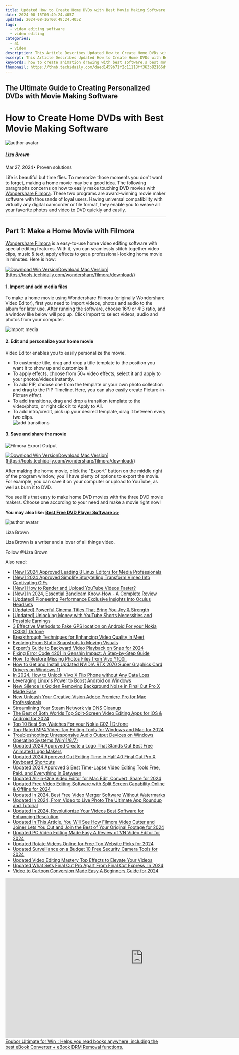 ```yaml
---
title: Updated How to Create Home DVDs with Best Movie Making Software for 2024
date: 2024-08-15T00:49:24.405Z
updated: 2024-08-16T00:49:24.405Z
tags: 
  - video editing software
  - video editing
categories: 
  - ai
  - video
description: This Article Describes Updated How to Create Home DVDs with Best Movie Making Software for 2024
excerpt: This Article Describes Updated How to Create Home DVDs with Best Movie Making Software for 2024
keywords: how to create animation drawing with best software,s best movie making software for windows pcs,how to create home dvds with best movie making software,unlock your creativity top movie making software for home dvds,bring your memories to life how to make a dvd with movie making software,ai animation how to create home dvds with best movie making software,the ultimate guide to creating personalized dvds with movie making software
thumbnail: https://thmb.techidaily.com/daed1459b71f2c11118ff363b82166df3949711b8db94af4f668119ff4d60331.jpg
---
```


## The Ultimate Guide to Creating Personalized DVDs with Movie Making Software

# How to Create Home DVDs with Best Movie Making Software

![author avatar](https://lh5.googleusercontent.com/-AIMmjowaFs4/AAAAAAAAAAI/AAAAAAAAABc/Y5UmwDaI7HU/s250-c-k/photo.jpg)

##### Liza Brown

 Mar 27, 2024• Proven solutions

Life is beautiful but time flies. To memorize those moments you don't want to forget, making a home movie may be a good idea. The following paragraphs concerns on how to easily make touching DVD movies with [Wondershare Filmora](https://tools.techidaily.com/wondershare/filmora/download/). These two programs are award-winning movie maker software with thousands of loyal users. Having universal compatibility with virtually any digital camcorder or file format, they enable you to weave all your favorite photos and video to DVD quickly and easily.

---

## Part 1: Make a Home Movie with Filmora

[Wondershare Filmora](https://tools.techidaily.com/wondershare/filmora/download/) is a easy-to-use home video editing software with special editing features. With it, you can seamlessly stitch together video clips, music & text, apply effects to get a professional-looking home movie in minutes. Here is how:

[![Download Win Version](https://images.wondershare.com/filmora/guide/download-btn-win.jpg)](https://tools.techidaily.com/wondershare/filmora/download/)[Download Mac Version](https://images.wondershare.com/filmora/guide/download-btn-mac.jpg)](https://tools.techidaily.com/wondershare/filmora/download/)

#### 1\. Import and add media files

To make a home movie using Wondershare Filmora (originally Wondershare Video Editor), first you need to import videos, photos and audio to the album for later use. After running the software, choose 16:9 or 4:3 ratio, and a window like below will pop up. Click Import to select videos, audio and photos from your computer.

![import media](https://images.wondershare.com/filmora/article-images/video-editor-main-interface-1.jpg)

#### 2\. Edit and personalize your home movie

Video Editor enables you to easily personalize the movie.

* To customize title, drag and drop a title template to the position you want it to show up and customize it.
* To apply effects, choose from 50+ video effects, select it and apply to your photos/videos instantly.
* To add PIP, choose one from the template or your own photo collection and drag to the PIP Timeline. Here, you can also easily create Picture-in-Picture effect.
* To add transitions, drag and drop a transition template to the video/photo, or right click it to Apply to All.
* To add intro/credit, pick up your desired template, drag it between every two clips.  
![add transitions](https://images.wondershare.com/filmora/article-images/transitions-filmora9-mac.png)

#### 3\. Save and share the movie

![Filmora Export Output](https://images.wondershare.com/filmora/article-images/export-output.jpg)

[![Download Win Version](https://images.wondershare.com/filmora/guide/download-btn-win.jpg)](https://tools.techidaily.com/wondershare/filmora/download/)[Download Mac Version](https://images.wondershare.com/filmora/guide/download-btn-mac.jpg)](https://tools.techidaily.com/wondershare/filmora/download/)

After making the home movie, click the "Export" button on the middle right of the program window, you'll have plenty of options to export the movie. For example, you can save it on your computer or upload to YouTube, as well as burn it to DVD.

You see it's that easy to make home DVD movies with the three DVD movie makers. Choose one according to your need and make a movie right now!

**You may also like:** [**Best Free DVD Player Software >>**](https://tools.techidaily.com/wondershare/filmora/download/)

![author avatar](https://lh5.googleusercontent.com/-AIMmjowaFs4/AAAAAAAAAAI/AAAAAAAAABc/Y5UmwDaI7HU/s250-c-k/photo.jpg)

Liza Brown

Liza Brown is a writer and a lover of all things video.

Follow @Liza Brown

<span class="atpl-alsoreadstyle">Also read:</span>
<div><ul>
<li><a href="https://youtube-tips.techidaily.com/024-approved-leading-8-linux-editors-for-media-professionals/"><u>[New] 2024 Approved  Leading 8 Linux Editors for Media Professionals</u></a></li>
<li><a href="https://vimeo-videos.techidaily.com/new-2024-approved-simplify-storytelling-transform-vimeo-into-captivating-gifs/"><u>[New] 2024 Approved  Simplify Storytelling  Transform Vimeo Into Captivating GIFs</u></a></li>
<li><a href="https://youtube-help.techidaily.com/new-how-to-render-and-upload-youtube-videos-faster/"><u>[New] How to Render and Upload YouTube Videos Faster?</u></a></li>
<li><a href="https://on-screen-recording.techidaily.com/new-in-2024-essential-bandicam-know-how-a-complete-review/"><u>[New] In 2024, Essential Bandicam Know-How - A Complete Review</u></a></li>
<li><a href="https://extra-support.techidaily.com/updated-pioneering-performance-exclusive-insights-into-oculus-headsets/"><u>[Updated] Pioneering Performance  Exclusive Insights Into Oculus Headsets</u></a></li>
<li><a href="https://extra-approaches.techidaily.com/updated-powerful-cinema-titles-that-bring-you-joy-and-strength/"><u>[Updated] Powerful Cinema Titles That Bring You Joy & Strength</u></a></li>
<li><a href="https://facebook-video-footage.techidaily.com/updated-unlocking-money-with-youtube-shorts-necessities-and-possible-earnings/"><u>[Updated] Unlocking Money with YouTube Shorts  Necessities and Possible Earnings</u></a></li>
<li><a href="https://android-location.techidaily.com/3-effective-methods-to-fake-gps-location-on-android-for-your-nokia-c300-drfone-by-drfone-virtual/"><u>3 Effective Methods to Fake GPS location on Android For your Nokia C300 | Dr.fone</u></a></li>
<li><a href="https://digital-screen-recording.techidaily.com/breakthrough-techniques-for-enhancing-video-quality-in-meet/"><u>Breakthrough Techniques for Enhancing Video Quality in Meet</u></a></li>
<li><a href="https://extra-information.techidaily.com/evolving-from-static-snapshots-to-moving-visuals/"><u>Evolving From Static Snapshots to Moving Visuals</u></a></li>
<li><a href="https://snapchat-videos.techidaily.com/experts-guide-to-backward-video-playback-on-snap-for-2024/"><u>Expert's Guide to Backward Video Playback on Snap for 2024</u></a></li>
<li><a href="https://win-answers.techidaily.com/fixing-error-code-4201-in-genshin-impact-a-step-by-step-guide/"><u>Fixing Error Code 4201 in Genshin Impact: A Step-by-Step Guide</u></a></li>
<li><a href="https://blog-min.techidaily.com/how-to-restore-missing-photos-files-from-vivo-y100i-by-fonelab-android-recover-photos/"><u>How To  Restore Missing Photos Files from Vivo Y100i.</u></a></li>
<li><a href="https://win-dash.techidaily.com/how-to-get-and-install-updated-nvidia-rtx-2070-super-graphics-card-drivers-on-windows-11/"><u>How to Get and Install Updated NVIDIA RTX 2070 Super Graphics Card Drivers on Windows 11</u></a></li>
<li><a href="https://android-unlock.techidaily.com/in-2024-how-to-unlock-vivo-x-flip-phone-without-any-data-loss-by-drfone-android/"><u>In 2024, How to Unlock Vivo X Flip Phone without Any Data Loss</u></a></li>
<li><a href="https://win11.techidaily.com/leveraging-linuxs-power-to-boost-android-on-windows/"><u>Leveraging Linux's Power to Boost Android on Windows</u></a></li>
<li><a href="https://video-content-creator.techidaily.com/new-silence-is-golden-removing-background-noise-in-final-cut-pro-x-made-easy/"><u>New Silence Is Golden Removing Background Noise in Final Cut Pro X Made Easy</u></a></li>
<li><a href="https://video-content-creator.techidaily.com/new-unleash-your-creative-vision-adobe-premiere-pro-for-mac-professionals/"><u>New Unleash Your Creative Vision Adobe Premiere Pro for Mac Professionals</u></a></li>
<li><a href="https://win11-tips.techidaily.com/streamlining-your-steam-network-via-dns-cleanup/"><u>Streamlining Your Steam Network via DNS Cleanup</u></a></li>
<li><a href="https://video-content-creator.techidaily.com/the-best-of-both-worlds-top-split-screen-video-editing-apps-for-ios-and-android-for-2024/"><u>The Best of Both Worlds Top Split-Screen Video Editing Apps for iOS & Android for 2024</u></a></li>
<li><a href="https://android-location-track.techidaily.com/top-10-best-spy-watches-for-your-nokia-c02-drfone-by-drfone-virtual-android/"><u>Top 10 Best Spy Watches For your Nokia C02 | Dr.fone</u></a></li>
<li><a href="https://video-content-creator.techidaily.com/top-rated-mp4-video-tag-editing-tools-for-windows-and-mac-for-2024/"><u>Top-Rated MP4 Video Tag Editing Tools for Windows and Mac for 2024</u></a></li>
<li><a href="https://sound-issues.techidaily.com/troubleshooting-unresponsive-audio-output-devices-on-windows-operating-systems-win1187/"><u>Troubleshooting: Unresponsive Audio Output Devices on Windows Operating Systems (Win11/8/7)</u></a></li>
<li><a href="https://video-content-creator.techidaily.com/updated-2024-approved-create-a-logo-that-stands-out-best-free-animated-logo-makers/"><u>Updated 2024 Approved Create a Logo That Stands Out Best Free Animated Logo Makers</u></a></li>
<li><a href="https://video-content-creator.techidaily.com/updated-2024-approved-cut-editing-time-in-half-40-final-cut-pro-x-keyboard-shortcuts/"><u>Updated 2024 Approved Cut Editing Time in Half 40 Final Cut Pro X Keyboard Shortcuts</u></a></li>
<li><a href="https://video-content-creator.techidaily.com/updated-2024-approved-s-best-time-lapse-video-editing-tools-free-paid-and-everything-in-between/"><u>Updated 2024 Approved S Best Time-Lapse Video Editing Tools Free, Paid, and Everything in Between</u></a></li>
<li><a href="https://video-content-creator.techidaily.com/updated-all-in-one-video-editor-for-mac-edit-convert-share-for-2024/"><u>Updated All-in-One Video Editor for Mac Edit, Convert, Share for 2024</u></a></li>
<li><a href="https://video-content-creator.techidaily.com/updated-free-video-editing-software-with-split-screen-capability-online-and-offline-for-2024/"><u>Updated Free Video Editing Software with Split Screen Capability Online & Offline for 2024</u></a></li>
<li><a href="https://video-content-creator.techidaily.com/updated-in-2024-best-free-video-merger-software-without-watermarks/"><u>Updated In 2024, Best Free Video Merger Software Without Watermarks</u></a></li>
<li><a href="https://video-content-creator.techidaily.com/updated-in-2024-from-video-to-live-photo-the-ultimate-app-roundup-and-tutorial/"><u>Updated In 2024, From Video to Live Photo The Ultimate App Roundup and Tutorial</u></a></li>
<li><a href="https://video-content-creator.techidaily.com/updated-in-2024-revolutionize-your-videos-best-software-for-enhancing-resolution/"><u>Updated In 2024, Revolutionize Your Videos Best Software for Enhancing Resolution</u></a></li>
<li><a href="https://video-content-creator.techidaily.com/updated-in-this-article-you-will-see-how-filmora-video-cutter-and-joiner-lets-you-cut-and-join-the-best-of-your-original-footage-for-2024/"><u>Updated In This Article, You Will See How Filmora Video Cutter and Joiner Lets You Cut and Join the Best of Your Original Footage for 2024</u></a></li>
<li><a href="https://video-content-creator.techidaily.com/updated-pc-video-editing-made-easy-a-review-of-vn-video-editor-for-2024/"><u>Updated PC Video Editing Made Easy A Review of VN Video Editor for 2024</u></a></li>
<li><a href="https://video-content-creator.techidaily.com/updated-rotate-videos-online-for-free-top-website-picks-for-2024/"><u>Updated Rotate Videos Online for Free Top Website Picks for 2024</u></a></li>
<li><a href="https://video-content-creator.techidaily.com/updated-surveillance-on-a-budget-10-free-security-camera-tools-for-2024/"><u>Updated Surveillance on a Budget 10 Free Security Camera Tools for 2024</u></a></li>
<li><a href="https://video-content-creator.techidaily.com/updated-video-editing-mastery-top-effects-to-elevate-your-videos/"><u>Updated Video Editing Mastery Top Effects to Elevate Your Videos</u></a></li>
<li><a href="https://video-content-creator.techidaily.com/updated-what-sets-final-cut-pro-apart-from-final-cut-express-in-2024/"><u>Updated What Sets Final Cut Pro Apart From Final Cut Express, In 2024</u></a></li>
<li><a href="https://video-content-creator.techidaily.com/video-to-cartoon-conversion-made-easy-a-beginners-guide-for-2024/"><u>Video to Cartoon Conversion Made Easy A Beginners Guide for 2024</u></a></li>
</ul></div>

<ins class="adsbygoogle"
      style="display:block"
      data-ad-client="ca-pub-7571918770474297"
      data-ad-slot="8358498916"
      data-ad-format="auto"
      data-full-width-responsive="true"></ins>
<!-- affiliate ads begin -->
<a href="https://secure.2checkout.com/order/checkout.php?PRODS=4599951&QTY=1&AFFILIATE=108875&CART=1"><iframe width="864" height="500" src="https://www.youtube.com/embed/jVnfr5HudQw" title="The Latest and Easiest Solution to Remove Kindle DRM on Windows (without Degrading)" frameborder="0" allow="accelerometer; autoplay; clipboard-write; encrypted-media; gyroscope; picture-in-picture; web-share" referrerpolicy="strict-origin-when-cross-origin" allowfullscreen></iframe>
Epubor Ultimate for Win：Helps you read books anywhere, including the best eBook Converter + eBook DRM Removal functions.</a>
<!-- affiliate ads end -->